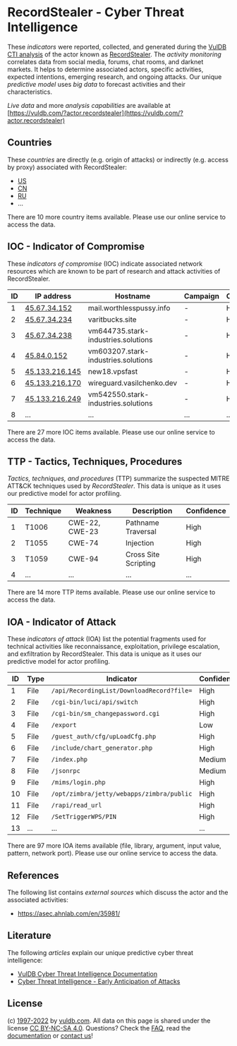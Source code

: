 # RecordStealer - Cyber Threat Intelligence

These _indicators_ were reported, collected, and generated during the [VulDB CTI analysis](https://vuldb.com/?kb.cti) of the actor known as [RecordStealer](https://vuldb.com/?actor.recordstealer). The _activity monitoring_ correlates data from social media, forums, chat rooms, and darknet markets. It helps to determine associated actors, specific activities, expected intentions, emerging research, and ongoing attacks. Our unique _predictive model_ uses _big data_ to forecast activities and their characteristics.

_Live data_ and more _analysis capabilities_ are available at [https://vuldb.com/?actor.recordstealer](https://vuldb.com/?actor.recordstealer)

## Countries

These _countries_ are directly (e.g. origin of attacks) or indirectly (e.g. access by proxy) associated with RecordStealer:

* [US](https://vuldb.com/?country.us)
* [CN](https://vuldb.com/?country.cn)
* [RU](https://vuldb.com/?country.ru)
* ...

There are 10 more country items available. Please use our online service to access the data.

## IOC - Indicator of Compromise

These _indicators of compromise_ (IOC) indicate associated network resources which are known to be part of research and attack activities of RecordStealer.

ID | IP address | Hostname | Campaign | Confidence
-- | ---------- | -------- | -------- | ----------
1 | [45.67.34.152](https://vuldb.com/?ip.45.67.34.152) | mail.worthlesspussy.info | - | High
2 | [45.67.34.234](https://vuldb.com/?ip.45.67.34.234) | varitbucks.site | - | High
3 | [45.67.34.238](https://vuldb.com/?ip.45.67.34.238) | vm644735.stark-industries.solutions | - | High
4 | [45.84.0.152](https://vuldb.com/?ip.45.84.0.152) | vm603207.stark-industries.solutions | - | High
5 | [45.133.216.145](https://vuldb.com/?ip.45.133.216.145) | new18.vpsfast | - | High
6 | [45.133.216.170](https://vuldb.com/?ip.45.133.216.170) | wireguard.vasilchenko.dev | - | High
7 | [45.133.216.249](https://vuldb.com/?ip.45.133.216.249) | vm542550.stark-industries.solutions | - | High
8 | ... | ... | ... | ...

There are 27 more IOC items available. Please use our online service to access the data.

## TTP - Tactics, Techniques, Procedures

_Tactics, techniques, and procedures_ (TTP) summarize the suspected MITRE ATT&CK techniques used by _RecordStealer_. This data is unique as it uses our predictive model for actor profiling.

ID | Technique | Weakness | Description | Confidence
-- | --------- | -------- | ----------- | ----------
1 | T1006 | CWE-22, CWE-23 | Pathname Traversal | High
2 | T1055 | CWE-74 | Injection | High
3 | T1059 | CWE-94 | Cross Site Scripting | High
4 | ... | ... | ... | ...

There are 14 more TTP items available. Please use our online service to access the data.

## IOA - Indicator of Attack

These _indicators of attack_ (IOA) list the potential fragments used for technical activities like reconnaissance, exploitation, privilege escalation, and exfiltration by RecordStealer. This data is unique as it uses our predictive model for actor profiling.

ID | Type | Indicator | Confidence
-- | ---- | --------- | ----------
1 | File | `/api/RecordingList/DownloadRecord?file=` | High
2 | File | `/cgi-bin/luci/api/switch` | High
3 | File | `/cgi-bin/sm_changepassword.cgi` | High
4 | File | `/export` | Low
5 | File | `/guest_auth/cfg/upLoadCfg.php` | High
6 | File | `/include/chart_generator.php` | High
7 | File | `/index.php` | Medium
8 | File | `/jsonrpc` | Medium
9 | File | `/mims/login.php` | High
10 | File | `/opt/zimbra/jetty/webapps/zimbra/public` | High
11 | File | `/rapi/read_url` | High
12 | File | `/SetTriggerWPS/PIN` | High
13 | ... | ... | ...

There are 97 more IOA items available (file, library, argument, input value, pattern, network port). Please use our online service to access the data.

## References

The following list contains _external sources_ which discuss the actor and the associated activities:

* https://asec.ahnlab.com/en/35981/

## Literature

The following _articles_ explain our unique predictive cyber threat intelligence:

* [VulDB Cyber Threat Intelligence Documentation](https://vuldb.com/?kb.cti)
* [Cyber Threat Intelligence - Early Anticipation of Attacks](https://www.scip.ch/en/?labs.20201022)

## License

(c) [1997-2022](https://vuldb.com/?kb.changelog) by [vuldb.com](https://vuldb.com/?kb.about). All data on this page is shared under the license [CC BY-NC-SA 4.0](https://creativecommons.org/licenses/by-nc-sa/4.0/). Questions? Check the [FAQ](https://vuldb.com/?kb.faq), read the [documentation](https://vuldb.com/?kb) or [contact us](https://vuldb.com/?contact)!
